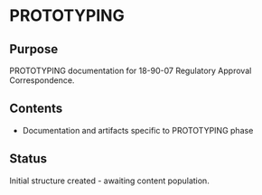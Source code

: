 # PROTOTYPING

## Purpose
PROTOTYPING documentation for 18-90-07 Regulatory Approval Correspondence.

## Contents
- Documentation and artifacts specific to PROTOTYPING phase

## Status
Initial structure created - awaiting content population.
